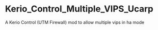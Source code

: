 # Kerio_Control_Multiple_VIPS_Ucarp
A Kerio Control (UTM Firewall) mod to allow multiple vips in ha mode
